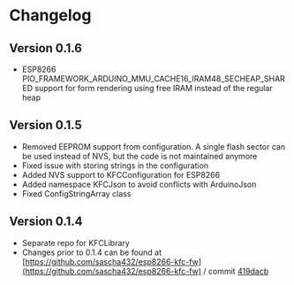 # Changelog

## Version 0.1.6

- ESP8266 PIO_FRAMEWORK_ARDUINO_MMU_CACHE16_IRAM48_SECHEAP_SHARED support for form rendering using free IRAM instead of the regular heap

## Version 0.1.5

- Removed EEPROM support from configuration. A single flash sector can be used instead of NVS, but the code is not maintained anymore
- Fixed issue with storing strings in the configuration
- Added NVS support to KFCConfiguration for ESP8266
- Added namespace KFCJson to avoid conflicts with ArduinoJson
- Fixed ConfigStringArray class

## Version 0.1.4

- Separate repo for KFCLibrary
- Changes prior to 0.1.4 can be found at [https://github.com/sascha432/esp8266-kfc-fw](https://github.com/sascha432/esp8266-kfc-fw) / commit [419dacb](https://github.com/sascha432/esp8266-kfc-fw/commit/419dacb3902fcd4d30c3536d1a20d32b22a1c6b8)
